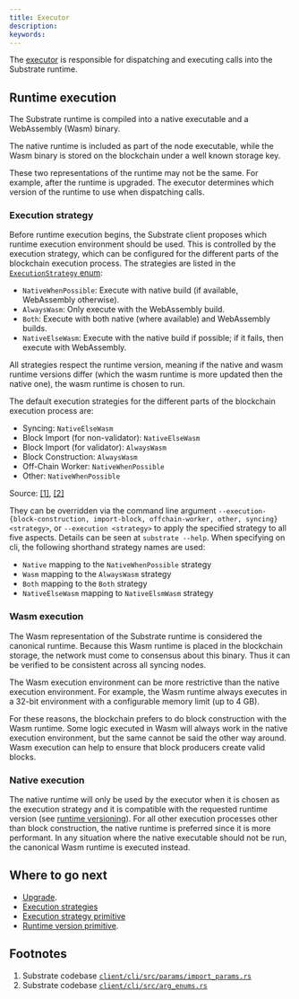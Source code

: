 ```yaml
---
title: Executor
description:
keywords:
---
```


The [executor](/reference/glossary/#executor) is responsible for dispatching and executing
calls into the Substrate runtime.

## Runtime execution

The Substrate runtime is compiled into a native executable and a WebAssembly (Wasm) binary.

The native runtime is included as part of the node executable, while the Wasm binary is stored on
the blockchain under a well known storage key.

These two representations of the runtime may not be the same. For example, after the runtime is
upgraded. The executor determines which version of the runtime to use when dispatching calls.

### Execution strategy

Before runtime execution begins, the Substrate client proposes which runtime execution environment
should be used. This is controlled by the execution strategy, which can be configured for the
different parts of the blockchain execution process. The strategies are listed in the
[`ExecutionStrategy` enum](https://paritytech.github.io/substrate/master/sp_state_machine/enum.ExecutionStrategy.html):

- `NativeWhenPossible`: Execute with native build (if available, WebAssembly otherwise).
- `AlwaysWasm`: Only execute with the WebAssembly build.
- `Both`: Execute with both native (where available) and WebAssembly builds.
- `NativeElseWasm`: Execute with the native build if possible; if it fails, then execute with WebAssembly.

All strategies respect the runtime version, meaning if the native and wasm runtime versions differ
(which the wasm runtime is more updated then the native one), the wasm runtime is chosen to run.

The default execution strategies for the different parts of the blockchain execution process are:

- Syncing: `NativeElseWasm`
- Block Import (for non-validator): `NativeElseWasm`
- Block Import (for validator): `AlwaysWasm`
- Block Construction: `AlwaysWasm`
- Off-Chain Worker: `NativeWhenPossible`
- Other: `NativeWhenPossible`

Source: [[1]](#footnotes), [[2]](#footnotes)

They can be overridden via the command line argument `--execution-{block-construction, import-block, offchain-worker, other, syncing} <strategy>`, or `--execution <strategy>` to apply the specified strategy to all five aspects. Details can be seen at `substrate --help`. When specifying on cli, the following shorthand strategy names are used:

- `Native` mapping to the `NativeWhenPossible` strategy
- `Wasm` mapping to the `AlwaysWasm` strategy
- `Both` mapping to the `Both` strategy
- `NativeElseWasm` mapping to `NativeElsmWasm` strategy

### Wasm execution

The Wasm representation of the Substrate runtime is considered the canonical runtime. Because this
Wasm runtime is placed in the blockchain storage, the network must come to consensus about this
binary. Thus it can be verified to be consistent across all syncing nodes.

The Wasm execution environment can be more restrictive than the native execution environment. For
example, the Wasm runtime always executes in a 32-bit environment with a configurable memory limit
(up to 4 GB).

For these reasons, the blockchain prefers to do block construction with the Wasm runtime. Some logic
executed in Wasm will always work in the native execution environment, but the same cannot be said
the other way around. Wasm execution can help to ensure that block producers create valid blocks.

### Native execution

The native runtime will only be used by the executor when it is chosen as the execution strategy and it is compatible with the requested runtime version (see [runtime versioning](/main-docs/build/upgrade#runtime-versioning)).
For all other execution processes other than block construction, the native runtime is preferred since it is more performant.
In any situation where the native executable should not be run, the canonical Wasm runtime is executed instead.

## Where to go next

- [Upgrade](/main-docs/build/upgrade).
- [Execution strategies](https://paritytech.github.io/substrate/master/sc_client_api/execution_extensions/struct.ExecutionStrategies.html)
- [Execution strategy primitive](https://paritytech.github.io/substrate/master/sp_state_machine/enum.ExecutionStrategy.html)
- [Runtime version primitive](https://paritytech.github.io/substrate/master/sp_version/struct.RuntimeVersion.html).

## Footnotes

1. Substrate codebase [`client/cli/src/params/import_params.rs`](https://github.com/paritytech/substrate/blob/9b08105b8c/client/cli/src/params/import_params.rs#L115-L124)
2. Substrate codebase [`client/cli/src/arg_enums.rs`](https://github.com/paritytech/substrate/blob/9b08105b8c/client/cli/src/arg_enums.rs#L193-L203)
